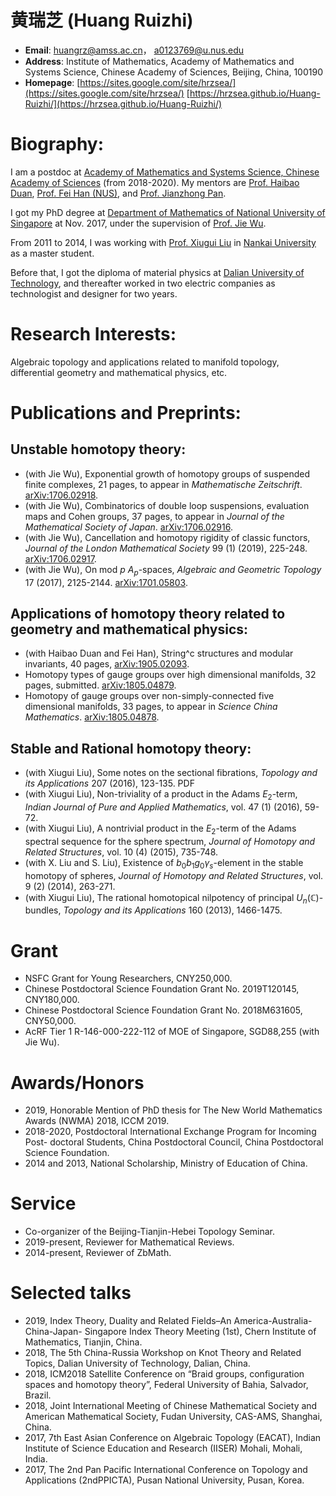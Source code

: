 # 黄瑞芝 (Huang Ruizhi)

* **Email**: huangrz@amss.ac.cn，
             a0123769@u.nus.edu
* **Address**: Institute of Mathematics, Academy of Mathematics and Systems Science, Chinese Academy of Sciences, Beijing, China, 100190 
* **Homepage**: [https://sites.google.com/site/hrzsea/](https://sites.google.com/site/hrzsea/)
                [https://hrzsea.github.io/Huang-Ruizhi/](https://hrzsea.github.io/Huang-Ruizhi/)

# Biography:

I am a postdoc at [Academy of Mathematics and Systems Science, Chinese Academy of Sciences](http://english.amss.cas.cn) (from 2018-2020). My mentors are [Prof. Haibao Duan](http://www.math.ac.cn/kyry/201501/t20150116_276433.html), [Prof. Fei Han (NUS)](http://www.math.nus.edu.sg/~mathanf/), and [Prof. Jianzhong Pan](http://www.math.ac.cn/kyry/201501/t20150116_276445.html).

I got my PhD degree at [Department of Mathematics of National University of Singapore](http://ww1.math.nus.edu.sg) at Nov. 2017, under the supervision of [Prof. Jie Wu](http://www.math.nus.edu.sg/~matwujie/). 

From 2011 to 2014, I was working with [Prof. Xiugui Liu](https://www.researchgate.net/profile/Xiugui_Liu) in [Nankai University](http://en.sms.nankai.edu.cn/main.htm) as a master student. 

Before that, I got the diploma of material physics at [Dalian University of Technology](http://mse.dlut.edu.cn/English.htm), and thereafter worked in two electric companies as technologist and designer for two years.

# Research Interests:

Algebraic topology and applications related to manifold topology, differential geometry and mathematical physics, etc.


# Publications and Preprints:


## Unstable homotopy theory:

- (with Jie Wu), Exponential growth of homotopy groups of suspended finite complexes, 21 pages, to appear in _Mathematische Zeitschrift_. [arXiv:1706.02918](https://arxiv.org/abs/1706.02918).                                                                                                                                                                                                  
- (with Jie Wu), Combinatorics of double loop suspensions, evaluation maps and Cohen groups, 37 pages, to appear in _Journal of the Mathematical Society of Japan_. [arXiv:1706.02916](https://arxiv.org/abs/1706.02916).                                                                                                                                                                         
- (with Jie Wu), Cancellation and homotopy rigidity of classic functors, _Journal of the London Mathematical Society_ 99 (1) (2019), 225-248. [arXiv:1706.02917](https://arxiv.org/abs/1706.02917).                                                                                                                                              
- (with Jie Wu), On mod $p$ $A_p$-spaces, _Algebraic and Geometric Topology_ 17 (2017), 2125-2144. [arXiv:1701.05803](https://arxiv.org/abs/1701.05803).


## Applications of homotopy theory related to geometry and mathematical physics:    

- (with Haibao Duan and Fei Han), String^c structures and modular invariants, 40 pages, [arXiv:1905.02093](https://arxiv.org/abs/1905.02093).
- Homotopy types of gauge groups over high dimensional manifolds, 32 pages, submitted. [arXiv:1805.04879](https://arxiv.org/abs/1805.04879).
- Homotopy of gauge groups over non-simply-connected five dimensional manifolds, 33 pages, to appear in _Science China Mathematics_. [arXiv:1805.04878](https://arxiv.org/abs/1805.04878).


## Stable and Rational homotopy theory:             

- (with Xiugui Liu), Some notes on the sectional fibrations, _Topology and its Applications_ 207 (2016), 123-135. PDF
- (with Xiugui Liu), Non-triviality of a product in the Adams $E_2$-term, _Indian Journal of Pure and Applied Mathematics_, vol. 47 (1) (2016), 59-72.
- (with Xiugui Liu), A nontrivial product in the $E_2$-term of the Adams spectral sequence for the sphere spectrum, _Journal of Homotopy and Related Structures_, vol. 10 (4) (2015), 735-748.
- (with X. Liu and S. Liu), Existence of $b_0b_1g_0\gamma_s$-element in the stable homotopy of spheres, _Journal of Homotopy and Related Structures_, vol. 9 (2) (2014), 263-271.
- (with Xiugui Liu), The rational homotopical nilpotency of principal $U_n(\mathbb{C})$-bundles, _Topology and its Applications_ 160 (2013), 1466-1475.


# Grant

- NSFC Grant for Young Researchers, CNY250,000.
- Chinese Postdoctoral Science Foundation Grant No. 2019T120145, CNY180,000.
- Chinese Postdoctoral Science Foundation Grant No. 2018M631605, CNY50,000.
- AcRF Tier 1 R-146-000-222-112 of MOE of Singapore, SGD88,255 (with Jie Wu).


# Awards/Honors

- 2019, Honorable Mention of PhD thesis for The New World Mathematics Awards (NWMA) 2018, ICCM 2019.
- 2018-2020, Postdoctoral International Exchange Program for Incoming Post- doctoral Students, China Postdoctoral Council, China Postdoctoral Science Foundation.
- 2014 and 2013, National Scholarship, Ministry of Education of China.



# Service

- Co-organizer of the Beijing-Tianjin-Hebei Topology Seminar.
- 2019-present, Reviewer for Mathematical Reviews.
- 2014-present, Reviewer of ZbMath.

# Selected talks

- 2019, Index Theory, Duality and Related Fields–An America-Australia-China-Japan- Singapore Index Theory Meeting (1st), Chern Institute of Mathematics, Tianjin, China.
- 2018, The 5th China-Russia Workshop on Knot Theory and Related Topics, Dalian University of Technology, Dalian, China.
- 2018, ICM2018 Satellite Conference on “Braid groups, configuration spaces and homotopy theory”, Federal University of Bahia, Salvador, Brazil.
- 2018, Joint International Meeting of Chinese Mathematical Society and American Mathematical Society, Fudan University, CAS-AMS, Shanghai, China.
- 2017, 7th East Asian Conference on Algebraic Topology (EACAT), Indian Institute of Science Education and Research (IISER) Mohali, Mohali, India.
- 2017, The 2nd Pan Pacific International Conference on Topology and Applications (2ndPPICTA), Pusan National University, Pusan, Korea.




